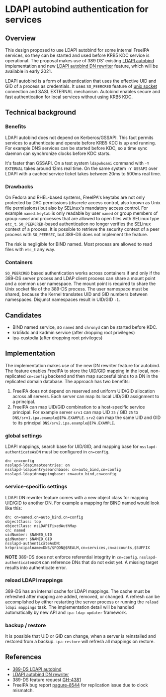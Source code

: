 # LDAPI autobind authentication for services

## Overview

This design proposed to use LDAPI autobind for some internal FreeIPA
services, so they can be started and used before KRB5 KDC service is
operational. The proposal makes use of 389 DS' existing [LDAPI autobind](
https://www.port389.org/docs/389ds/FAQ/ldapi-and-autobind.html)
implementation and new [LDAPI autobind DN rewriter](
https://www.port389.org/docs/389ds/design/ldapi-auto-auth-dn-design.html)
feature, which will be available in early 2021.

LDAPI autobind is a form of authentication that uses the effective
UID and GID of a process as credentials. It uses ``SO_PEERCRED`` feature
of [unix socket](https://man7.org/linux/man-pages/man7/unix.7.html)
connection and SASL EXTERNAL mechanism. Autobind enables secure and
fast authentication for local services without using KRB5 KDC.

## Technical background

### Benefits

LDAPI autobind does not depend on Kerberos/GSSAPI. This fact permits
services to authenticate and operate before KRB5 KDC is up and running.
For example DNS services can be started before KDC, so a time sync
daemon can synchronize clocks before KDC starts.

It's faster than GSSAPI. On a test system ``ldapwhoami`` command
with ``-Y EXTERNAL`` takes around 12ms real time. On the same system
``-Y GSSAPI`` over LDAPI with a cached service ticket takes between
20ms to 500ms real time.

### Drawbacks

On Fedora and RHEL-based systems, FreeIPA's keytabs are not only
protected by DAC permissions (discrete access control, also known as
Unix file permissions) but also by SELinux's mandatory access control.
For example ``named.keytab`` is only readable by user ``named`` or
group members of group ``named`` and processes that are
allowed to open files with SELinux type ``etc_t``. ``SO_PEERCRED``-based
authentication no longer verifies the SELinux context of a process.
It is possible to retrieve the security context of a peer process
with ``SO_PEERSEC``, but 389-DS does not implement the feature.

The risk is negligible for BIND named. Most process are allowed to
read files with ``etc_t`` any way.

### Containers

``SO_PEERCRED`` based authentication works across containers if and
only if the 389-DS server process and LDAP client process can share a
mount point and a common user namespace. The mount point is required
to share the Unix socket file of the 389-DS process. The user namespace
must be shared, because the Kernel translates UID and GID numbers
between namespaces. Disjunct namespaces result in UID/GID ``-1``.

## Candidates

* BIND named service, so ``named`` and ``chronyd`` can be started
  before KDC.
* krb5kdc and kadmin service (after dropping root privileges)
* ipa-custodia (after dropping root privileges)

## Implementation

The implementation makes use of the new DN rewriter feature for
autobind. The feature enables FreeIPA to store the UID/GID mapping in
the local, non-replicated ``cn=config`` backend and then map succesful
binds to a DN in the replicated domain database. The approach has two
benefits:

1) FreeIPA does not depend on reserved and uniform UID/GID allocation
   across all servers. Each server can map its local UID/GID assignment
   to a principal.
2) FreeIPA can map UID/GID combination to a host-specific service
   principal. For example server ``srv1`` can map UID ``25`` / GID
   ``25`` to ``DNS/srv1.ipa.example@IPA.EXAMPLE``. ``srv2`` can map the
   same UID and GID to its principal
   ``DNS/srv2.ipa.example@IPA.EXAMPLE``.

### global settings

LDAPI mappings, search base for UID/GID, and mapping base for
``nsslapd-authenticateAsDN`` must be configured in ``cn=config``.

```
dn: cn=config
nsslapd-ldapimaptoentries: on
nsslapd-ldapientrysearchbase: cn=auto_bind,cn=config
nsslapd-ldapidnmappingbase: cn=auto_bind,cn=config
```

### service-specific settings

LDAPI DN rewriter feature comes with a new object class for mapping
UID/GID to another DN. For example a mapping for BIND named would look
like this:

```
dn: cn=named,cn=auto_bind,cn=config
objectClass: top
objectClass: nsLDAPIFixedAuthMap
cn: named
uidNumber: $NAMED_UID
gidNumber: $NAMED_GID
nsslapd-authenticateAsDN: krbprincipalname=DNS/$FQDN@$REALM,cn=services,cn=accounts,$SUFFIX
```

**NOTE** 389-DS does not enforce referential integrity in ``cn=config``.
``nsslapd-authenticateAsDN`` can reference DNs that do not exist yet. A
missing target results into authenticate error.

### reload LDAPI mappings

389-DS has an internal cache for LDAPI mappings. The cache must be
refreshed after mapping are added, removed, or changed. A refresh can
be accomplished by either restarting the server process or running the
`reload ldapi mappings` task. The implementation detail will be
handled automatically by new API and ``ipa-ldap-updater`` framework.

### backup / restore

It is possible that UID or GID can change, when a server is reinstalled
and restored from a backup. ``ipa-restore`` will refresh all mappings
on restore.

## References

* [389-DS LDAPI autobind](
https://www.port389.org/docs/389ds/FAQ/ldapi-and-autobind.html)
* [LDAPI autobind DN rewriter](
https://www.port389.org/docs/389ds/design/ldapi-auto-auth-dn-design.html)
* 389-DS feature request [GH-4381](https://github.com/389ds/389-ds-base/issues/4381)
* FreeIPA bug report [pagure-8544](https://pagure.io/freeipa/issue/8544)
  for replication issue due to clock mismatch.
